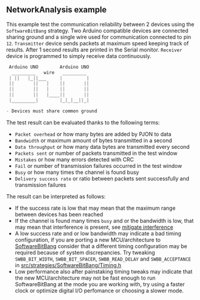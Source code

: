 ## NetworkAnalysis example
This example test the communication reliability between 2 devices using the `SoftwareBitBang` strategy. Two Arduino compatible devices are connected sharing ground and a single wire used for communication connected to pin `12`. `Transmitter` device sends packets at maximum speed keeping track of results. After 1 second results are printed in the Serial monitor. `Receiver` device is programmed to simply receive data continuously.

```cpp  
 Arduino UNO        Arduino UNO
  _________   wire   _________
 | ||   |_||___     |         |
 ||       ||   |    ||       ||
 ||       ||   |    ||       ||
 ||       ||   |____||       ||
 |_________|        |_|_|__||_|

- Devices must share common ground
```

The test result can be evaluated thanks to the following terms:
* `Packet overhead` or how many bytes are added by PJON to data
* `Bandwidth` or maximum amount of bytes transmitted in a second
* `Data throughput` or how many data bytes are transmitted every second
* `Packets sent` or number of packets transmitted in the test window
* `Mistakes` or how many errors detected with CRC
* `Fail` or number of transmission failures occurred in the test window
* `Busy` or how many times the channel is found busy
* `Delivery success rate` or ratio between packets sent successfully and transmission failures

The result can be interpreted as follows:
- If the success rate is low that may mean that the maximum range between devices has been reached
- If the channel is found many times `busy` and or the bandwidth is low, that may mean that interference is present, see [mitigate interference](https://github.com/gioblu/PJON/wiki/Mitigate-interference)
- A low success rate and or low bandwidth may indicate a bad timing configuration, if you are porting a new MCU/architecture to [SoftwareBitBang](/src/strategies/SoftwareBitBang) consider that a different timing configuration may be required because of system discrepancies. Try tweaking `SWBB_BIT_WIDTH`, `SWBB_BIT_SPACER`, `SWBB_READ_DELAY` and `SWBB_ACCEPTANCE` in [src/strategies/SoftwareBitBang/Timing.h](/src/strategies/SoftwareBitBang/Timing.h)
- Low performance also after painstaking timing tweaks may indicate that the new MCU/architecture may not be fast enough to run SoftwareBitBang at the mode you are working with, try using a faster clock or optimize digital I/O perfomance or choosing a slower mode.
